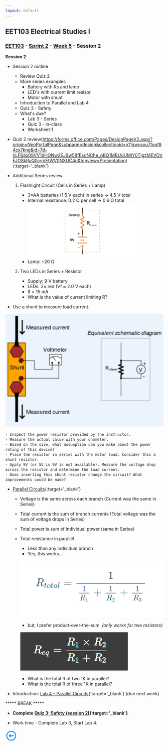 ```yaml
---
layout: default
---
```


## EET103 Electrical Studies I

### [EET103](../../../) - [Sprint 2](../../) - [Week 5](../) - Session 2

**Session 2**

- Session 2 outline
    - Review Quiz 2
    - More series examples
        - Battery with Rs and lamp
        - LED's with current limit resisor
        - Motor with shunt
    - Introduction to Parallel and Lab 4.
    - Quiz 3 - Safety
    - What's due?
        - Lab 3 - Series
        - Quiz 3 - in-class
        - Worksheet 1


- Quiz 2 review(https://forms.office.com/Pages/DesignPageV2.aspx?origin=NeoPortalPage&subpage=design&collectionid=n11gwqsxu7fopf84cx7kng&id=7d-nLF6sb0SVV1dHONw2EJ6w58fEsdNChe_qBQ1MBUdUMlY0TjgzMEVOVFJOSkRaQ0cyVEtWV0NXUC4u&topview=Presentation){:target='_blank'}


- Additional Series review
    1. Flashlight Circuit (Cells in Series + Lamp)
        - 3×AA batteries (1.5 V each) in series → 4.5 V total
        - Internal resistance: 0.2 Ω per cell → 0.6 Ω total  ![alt text](Figure_6.webp)
        - Lamp: ~20 Ω

    2. Two LEDs in Series + Resistor
        - Supply: 9 V battery
        - LEDs: 2× red (Vf ≈ 2.0 V each)
        - If = 15 mA
        - What is the value of current limiting R?

- Use a shunt to measure load current.

![alt text](shunt_resistor.png)

    - Inspect the power resistor provided by the instructor.
    - Measure the actual value with your ohmmeter.
    - Based on the size, what assumption can you make about the power rating of this device?
    - Place the resistor in series with the motor load. Consider this a shunt resistor. 
    - Apply 9V (or 5V is 9V is not available). Measure the voltage drop across the resistor and determine the load current.
    - Does inserting this shunt resistor change the circuit? What improvements could be made?

- [Parallel Circuits](https://www.allaboutcircuits.com/textbook/direct-current/chpt-5/simple-parallel-circuits/){:target='_blank'}
    - Voltage is the same across each branch (Current was the same in Series)
    - Total current is the sum of branch currents (Total voltage was the sum of voltage drops in Series)
    - Total power is sum of individual power (same in Series)
    - Total resistance in parallel
        - Less than any individual branch
        - Yes, this works...

        ![alt text](parallel_total_R.png)

        - but, I prefer product-over-the-sum. *(only works for two resistors)*

        ![alt text](product-over-sum.png)

        - What is the total R of two 1K in parallel?
        - What is the total R of three 1K in parallel?

- Introduction: [Lab 4 - Parallel Circuits](../../labs/l04_parallel_circuits/){:target='_blank'} (due next week)    

***** BREAK *****

- **Complete [Quiz 3: Safety (session 2)](https://forms.office.com/r/mT2B9DgxZw){:target='_blank'}**

- Work time - Complete Lab 3, Start Lab 4.

<!-- - [Solving with the Table Method and Ohm's Law](https://www.allaboutcircuits.com/textbook/direct-current/chpt-5/solving-series-and-parallel-circuits-with-the-table-method-and-ohms-law/){:target='_blank'}
- [Power in Series and Parallel](https://www.allaboutcircuits.com/textbook/direct-current/chpt-5/power-calculations/){:target='_blank'} -->



<!-- - [Quiz 4 (Ohm's Law)](https://forms.office.com/Pages/ResponsePage.aspx?id=7d-nLF6sb0SVV1dHONw2EJ6w58fEsdNChe_qBQ1MBUdUNUY1M0ZMWlVMQ0M1U1NIMkZaU0JHMlUzMy4u){:target='_blank'}

{:target='_blank'} with associated Zoom video -->

[![back button](../../../back_button.png)](../)
